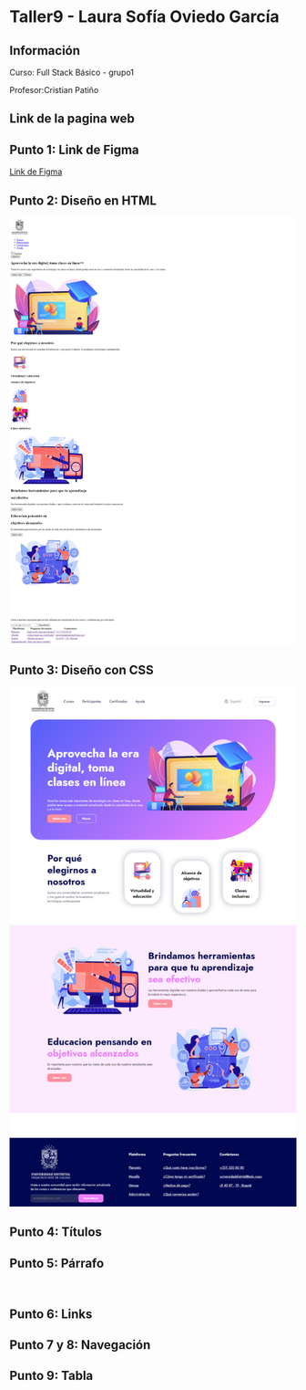 <h1>Taller9 - Laura Sofía Oviedo García</h1>

<h2>Información</h2>
<p>Curso: Full Stack Básico - grupo1</p>
<p>Profesor:Cristian Patiño</p>

<h2>Link de la pagina web</h2>

<h2>Punto 1: Link de Figma</h2>
<a href="https://www.figma.com/file/a6Ikc1No7sOSbStKn45FV2/Laura-Sofia-Oviedo-Garcia?type=design&node-id=0%3A1&mode=design&t=bapSHIYHrbpNcNJO-1">Link de Figma</a>

<h2>Punto 2: Diseño en HTML</h2>
<img src="./public/images/punto2.png" alt="punto 2">
<h2>Punto 3: Diseño con CSS</h2>
<img src="./public/images/punto-3.png" alt="punto 3">

<h2>Punto 4: Títulos</h2>
<h2>Punto 5: Párrafo</h2><img src="" alt="">
<h2>Punto 6: Links </h2>
<h2>Punto 7 y 8: Navegación</h2>
<h2>Punto 9: Tabla</h2>